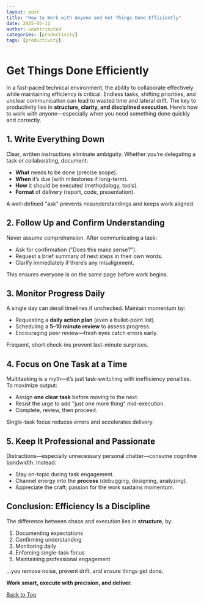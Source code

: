```yaml
---
layout: post
title: "How to Work with Anyone and Get Things Done Efficiently"
date: 2025-05-11
author: unattributed
categories: [productivity]
tags: [productivity]
---
```


# **Get Things Done Efficiently**  

In a fast-paced technical environment, the ability to collaborate effectively while maintaining efficiency is critical. Endless tasks, shifting priorities, and unclear communication can lead to wasted time and lateral drift. The key to productivity lies in **structure, clarity, and disciplined execution**. Here’s how to work with anyone—especially when you need something done quickly and correctly.  

## **1. Write Everything Down**  
Clear, written instructions eliminate ambiguity. Whether you’re delegating a task or collaborating, document:  
- **What** needs to be done (precise scope).  
- **When** it’s due (with milestones if long-term).  
- **How** it should be executed (methodology, tools).  
- **Format** of delivery (report, code, presentation).  

A well-defined "ask" prevents misunderstandings and keeps work aligned.  

## **2. Follow Up and Confirm Understanding**  
Never assume comprehension. After communicating a task:  
- Ask for confirmation ("Does this make sense?").  
- Request a brief summary of next steps in their own words.  
- Clarify immediately if there’s any misalignment.  

This ensures everyone is on the same page before work begins.  

## **3. Monitor Progress Daily**  
A single day can derail timelines if unchecked. Maintain momentum by:  
- Requesting a **daily action plan** (even a bullet-point list).  
- Scheduling a **5–10 minute review** to assess progress.  
- Encouraging peer review—fresh eyes catch errors early.  

Frequent, short check-ins prevent last-minute surprises.  

## **4. Focus on One Task at a Time**  
Multitasking is a myth—it’s just task-switching with inefficiency penalties. To maximize output:  
- Assign **one clear task** before moving to the next.  
- Resist the urge to add "just one more thing" mid-execution.  
- Complete, review, then proceed.  

Single-task focus reduces errors and accelerates delivery.  

## **5. Keep It Professional and Passionate**  
Distractions—especially unnecessary personal chatter—consume cognitive bandwidth. Instead:  
- Stay on-topic during task engagement.  
- Channel energy into the **process** (debugging, designing, analyzing).  
- Appreciate the craft; passion for the work sustains momentum.  

## **Conclusion: Efficiency Is a Discipline**  
The difference between chaos and execution lies in **structure**, by:  
1. Documenting expectations
2. Confirming understanding
3. Monitoring daily
4. Enforcing single-task focus
5. Maintaining professional engagement

…you remove noise, prevent drift, and ensure things get done.  

**Work smart, execute with precision, and deliver.**

[Back to Top](#)